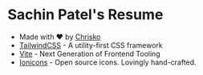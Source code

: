# Sachin Patel's Resume 

- Made with ❤️ by [Chrisko](https://christiankozalla.com)
- [TailwindCSS](https://tailwindcss.com) - A utility-first CSS framework
- [Vite](https://vitejs.dev) - Next Generation of Frontend Tooling
- [Ionicons](https://ionicons.com) - Open source icons. Lovingly hand-crafted.

